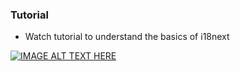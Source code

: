 ### Tutorial
- Watch tutorial to understand the basics of i18next

[![IMAGE ALT TEXT HERE](https://img.youtube.com/vi/SA_9i4TtxLQ/0.jpg)](https://www.youtube.com/watch?v=SA_9i4TtxLQ)
